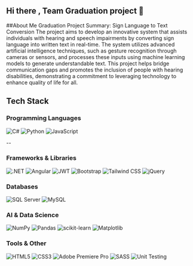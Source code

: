 ## Hi there , Team Graduation project 👋


 ##About Me
Graduation Project Summary:
Sign Language to Text Conversion
The project aims to develop an innovative system that assists individuals with hearing and speech impairments by converting sign language into written text in real-time. The system utilizes advanced artificial intelligence techniques, such as gesture recognition through cameras or sensors, and processes these inputs using machine learning models to generate understandable text. This project helps bridge communication gaps and promotes the inclusion of people with hearing disabilities, demonstrating a commitment to leveraging technology to enhance quality of life for all.

## Tech Stack
### Programming Languages
![C#](https://img.shields.io/badge/-C%23-239120?style=flat&logo=c-sharp&logoColor=white)
![Python](https://img.shields.io/badge/-Python-3776AB?style=flat&logo=python&logoColor=white)
![JavaScript](https://img.shields.io/badge/-JavaScript-F7DF1E?style=flat&logo=javascript&logoColor=black)

--
### Frameworks & Libraries
![.NET](https://img.shields.io/badge/-.NET-512BD4?style=flat&logo=dotnet&logoColor=white)
![Angular](https://img.shields.io/badge/-Angular-DD0031?style=flat&logo=angular&logoColor=white)
![JWT](https://img.shields.io/badge/-JWT-000000?style=flat&logo=jsonwebtokens&logoColor=white)
![Bootstrap](https://img.shields.io/badge/-Bootstrap-7952B3?style=flat&logo=bootstrap&logoColor=white)
![Tailwind CSS](https://img.shields.io/badge/-Tailwind%20CSS-06B6D4?style=flat&logo=tailwindcss&logoColor=white)
![jQuery](https://img.shields.io/badge/-jQuery-0769AD?style=flat&logo=jquery&logoColor=white)

### Databases
![SQL Server](https://img.shields.io/badge/-Microsoft%20SQL%20Server-CC2927?style=flat&logo=microsoftsqlserver&logoColor=white)
![MySQL](https://img.shields.io/badge/-MySQL-4479A1?style=flat&logo=mysql&logoColor=white)
### AI & Data Science
![NumPy](https://img.shields.io/badge/-NumPy-013243?style=flat&logo=numpy&logoColor=white)
![Pandas](https://img.shields.io/badge/-Pandas-150458?style=flat&logo=pandas&logoColor=white)
![scikit-learn](https://img.shields.io/badge/-scikit--learn-F7931E?style=flat&logo=scikitlearn&logoColor=white)
![Matplotlib](https://img.shields.io/badge/-Matplotlib-ffffff?style=flat&logo=plotly&logoColor=black)

### Tools & Other
![HTML5](https://img.shields.io/badge/-HTML5-E34F26?style=flat&logo=html5&logoColor=white)
![CSS3](https://img.shields.io/badge/-CSS3-1572B6?style=flat&logo=css3&logoColor=white)
![Adobe Premiere Pro](https://img.shields.io/badge/-Adobe%20Premiere%20Pro-9999FF?style=flat&logo=adobepremierepro&logoColor=white)
![SASS](https://img.shields.io/badge/-SASS-CC6699?style=flat&logo=sass&logoColor=white)
![Unit Testing](https://img.shields.io/badge/-Unit%20Testing-9B4F96?style=flat&logo=testinglibrary&logoColor=white)
